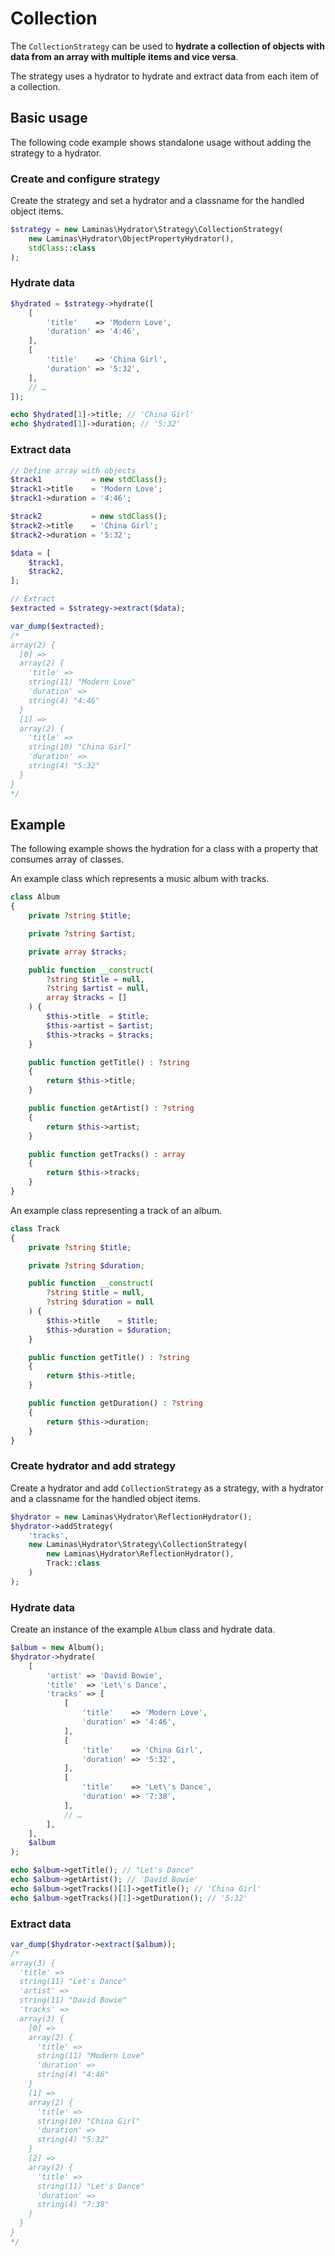 # Collection

The `CollectionStrategy` can be used to **hydrate a collection of objects
with data from an array with multiple items and vice versa**.

The strategy uses a hydrator to hydrate and extract data from each item of a
collection.

## Basic usage

The following code example shows standalone usage without adding the strategy
to a hydrator.

### Create and configure strategy

Create the strategy and set a hydrator and a classname for the handled object
items.

```php
$strategy = new Laminas\Hydrator\Strategy\CollectionStrategy(
    new Laminas\Hydrator\ObjectPropertyHydrator(),
    stdClass::class
);
```

### Hydrate data

```php
$hydrated = $strategy->hydrate([
    [
        'title'    => 'Modern Love',
        'duration' => '4:46',
    ],
    [
        'title'    => 'China Girl',
        'duration' => '5:32',
    ],
    // …
]);

echo $hydrated[1]->title; // 'China Girl'
echo $hydrated[1]->duration; // '5:32'
```

### Extract data

```php
// Define array with objects
$track1           = new stdClass();
$track1->title    = 'Modern Love';
$track1->duration = '4:46';

$track2           = new stdClass();
$track2->title    = 'China Girl';
$track2->duration = '5:32';

$data = [
    $track1,
    $track2,
];

// Extract
$extracted = $strategy->extract($data);

var_dump($extracted);
/*
array(2) {
  [0] =>
  array(2) {
    'title' =>
    string(11) "Modern Love"
    'duration' =>
    string(4) "4:46"
  }
  [1] =>
  array(2) {
    'title' =>
    string(10) "China Girl"
    'duration' =>
    string(4) "5:32"
  }
}
*/
```

## Example

The following example shows the hydration for a class with a property that
consumes array of classes.

An example class which represents a music album with tracks.

```php
class Album
{
    private ?string $title;

    private ?string $artist;

    private array $tracks;

    public function __construct(
        ?string $title = null,
        ?string $artist = null,
        array $tracks = []
    ) {
        $this->title  = $title;
        $this->artist = $artist;
        $this->tracks = $tracks;
    }

    public function getTitle() : ?string
    {
        return $this->title;
    }

    public function getArtist() : ?string
    {
        return $this->artist;
    }

    public function getTracks() : array
    {
        return $this->tracks;
    }
}
```

An example class representing a track of an album.

```php
class Track
{
    private ?string $title;

    private ?string $duration;

    public function __construct(
        ?string $title = null,
        ?string $duration = null
    ) {
        $this->title    = $title;
        $this->duration = $duration;
    }

    public function getTitle() : ?string
    {
        return $this->title;
    }

    public function getDuration() : ?string
    {
        return $this->duration;
    }
}
```

### Create hydrator and add strategy

Create a hydrator and add `CollectionStrategy` as a strategy, with a hydrator
and a classname for the handled object items.

```php
$hydrator = new Laminas\Hydrator\ReflectionHydrator();
$hydrator->addStrategy(
    'tracks',
    new Laminas\Hydrator\Strategy\CollectionStrategy(
        new Laminas\Hydrator\ReflectionHydrator(),
        Track::class
    )
);
```

### Hydrate data

Create an instance of the example `Album` class and hydrate data.

```php
$album = new Album();
$hydrator->hydrate(
    [
        'artist' => 'David Bowie',
        'title'  => 'Let\'s Dance',
        'tracks' => [
            [
                'title'    => 'Modern Love',
                'duration' => '4:46',
            ],
            [
                'title'    => 'China Girl',
                'duration' => '5:32',
            ],
            [
                'title'    => 'Let\'s Dance',
                'duration' => '7:38',
            ],
            // …
        ],
    ],
    $album
);

echo $album->getTitle(); // "Let's Dance"
echo $album->getArtist(); // 'David Bowie'
echo $album->getTracks()[1]->getTitle(); // 'China Girl'
echo $album->getTracks()[1]->getDuration(); // '5:32'
```

### Extract data

```php
var_dump($hydrator->extract($album));
/*
array(3) {
  'title' =>
  string(11) "Let's Dance"
  'artist' =>
  string(11) "David Bowie"
  'tracks' =>
  array(3) {
    [0] =>
    array(2) {
      'title' =>
      string(11) "Modern Love"
      'duration' =>
      string(4) "4:46"
    }
    [1] =>
    array(2) {
      'title' =>
      string(10) "China Girl"
      'duration' =>
      string(4) "5:32"
    }
    [2] =>
    array(2) {
      'title' =>
      string(11) "Let's Dance"
      'duration' =>
      string(4) "7:38"
    }
  }
} 
*/
```
